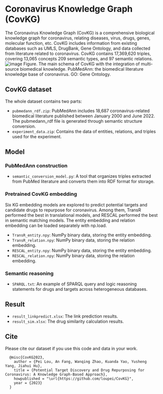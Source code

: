 # Coronavirus Knowledge Graph (CovKG)

The Coronavirus Knowledge Graph (CovKG) is a comprehensive biological knowledge graph for coronavirus, relating diseases, virus, drugs, genes, molecular function, etc. CovKG includes information from existing databases such as UMLS, DrugBank, Gene Ontology, and data collected from literature related to coronavirus. CovKG contains 17,369,620 triples, covering 13,065 concepts 209 semantic types, and 97 semantic relations. 
![image](https://github.com/loupei/CovKG/blob/main/schema.png)
Figure. The main schema of CovKG with the integration of multi-source biomedical knowledge. PubMedAnn: the biomedical literature knowledge base of coronavirus. GO: Gene Ontology.

## CovKG dataset

The whole dataset contains two parts:
* `pubmedann_rdf.zip`: PubMedAnn includes 18,687 coronavirus-related biomedical literature published between January 2000 and June 2022. The pubmedann_rdf file is generated through semantic structure conversion.
* `experiment_data.zip`: Contains the data of entities, relations, and triples used for the experiment.

## Model

### PubMedAnn construction

* `semantic_conversion_model.py`: A tool that organizes triples extracted from PubMed literature and converts them into RDF format for storage.

### Pretrained CovKG embedding

Six KG embedding models are explored to predict potential targets and candidate drugs to repurpose for coronavirus. Among them, TransR performed the best in translational models, and RESCAL performed the best in semantic matching models. The entity embedding and relation embedding can be loaded separately with np.load.  
* `TransR_entity.npy`: NumPy binary data, storing the entity embedding.  
* `TransR_relation.npy`: NumPy binary data, storing the relation embedding.  
*	`RESCAL_entity.npy`: NumPy binary data, storing the entity embedding.  
* `RESCAL_relation.npy`: NumPy binary data, storing the relation embedding.  

### Semantic reasoning

* `SPARQL.txt`: An example of SPARQL query and logic reasoning statements for drugs and targets across heterogeneous databases.  

## Result

* `result_linkpredict.xlsx`: The link prediction results.  
*	`result_sim.xlsx`: The drug similarity calculation results.

## Cite

Please cite our dataset if you use this code and data in your work.  
```
  @misc{CovKG2023,  
    author = {Pei Lou, An Fang, Wanqing Zhao, Kuanda Yao, Yusheng Yang, Jiahui Hu},  
    title = {Potential Target Discovery and Drug Repurposing for Coronavirus: A Knowledge Graph-Based Approach},  
    howpublished = "\url{https://github.com/loupei/CovKG}",  
    year = {2023}  
  }
```
